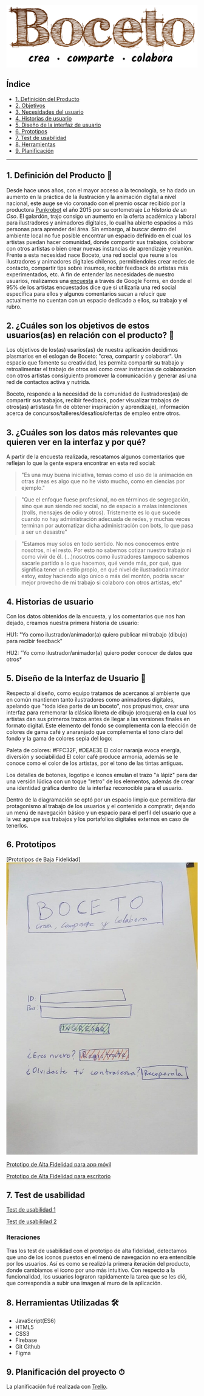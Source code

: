 
![img Prototipo](./src/components/images/logo-boceto.png)

## Índice

* [1. Definición del Producto](#1-Definición-del-producto)
* [2. Objetivos](#2-¿Cuáles-son-los-objetivos-de-estos-usuarios(as)-en-relación-con-el-producto?)
* [3. Necesidades del usuario](#3-¿Cuáles-son-los-datos-más-relevantes-que-quieren-ver-en-la-interfaz-y-por-qué?)
* [4. Historias de usuario](#4-Historias-de-usuario)
* [5. Diseño de la interfaz de usuario](#5-diseño-de-la-interfaz-de-usuario)
* [6. Prototipos](#6-Prototipos)
* [7. Test de usabilidad](#7-Test-de-usabilidad)
* [8. Herramientas](#8-Herramientas-utilizadas)
* [9. Planificación](#9-planificación-del-proyecto)

***

## 1. Definición del Producto 📝

Desde hace unos años, con el mayor acceso a la tecnología, se ha dado un aumento en la práctica de la ilustración y la animación digital a nivel nacional, este auge se vio coronado con el premio oscar recibido por la productora [Punkrobot](http://punkrobot.cl/) el año 2015 por su cortometraje *La Historia de un Oso*. El galardón, trajo consigo un aumento en la oferta académica y laboral para ilustradores y animadores digitales, lo cual ha abierto espacios a más personas para aprender del área. Sin embargo, al buscar dentro del ambiente local no fue posible encontrar un espacio definido en el cual los artistas puedan hacer comunidad, donde compartir sus trabajos, colaborar con otros artistas o bien crear nuevas instancias de aprendizaje y reunión. Frente a esta necesidad nace Boceto, una red social que reune a los ilustradores y animadores digitales chilenos, permitiendoles crear redes de contacto, compartir tips sobre insumos, recibir feedback de artistas más experimentados, etc. 
A fin de entender las necesidades de nuestro usuarios, realizamos una [encuesta](https://docs.google.com/forms/d/1LuH0ZqQb1Tvlx9MY_JcZWW0Gi54LPixvdm5keL2yaYo/edit#responses) a través de Google Forms, en donde el 95% de los artistas encuestados dice que si utilizaría una red social específica para ellos y algunos comentarios sacan a relucir que actualmente no cuentan con un espacio dedicado a ellos, su trabajo y el rubro. 

## 2. ¿Cuáles son los objetivos de estos usuarios(as) en relación con el producto? 🎯

Los objetivos de los(as) usarios(as) de nuestra aplicación decidimos plasmarlos en el eslogan de Boceto: "crea, compartir y colaborar". Un espacio que fomente su creatividad, les permita compartir su trabajo y retroalimentar el trabajo de otros asi como crear instancias de colaboracion con otros artistas consiguiento promover la comunicación y generar así una red de contactos activa y nutrida. 

Boceto, responde a la necesidad de la comunidad de ilustradores(as) de compartir sus trabajos, recibir feedback, poder visualizar trabajos de otros(as) artistas(a fin de obtener inspiración y aprendizaje), información acerca de concursos/talleres/desafíos/ofertas de empleo entre otros. 

## 3. ¿Cuáles son los datos más relevantes que quieren ver en la interfaz y por qué?

A partir de la encuesta realizada, rescatamos algunos comentarios que reflejan lo que la gente espera encontrar en esta red social: 

>   "Es una muy buena iniciativa, temas como el uso de la animación en otras áreas es algo que no he visto mucho, como en ciencias por ejemplo."

> "Que el enfoque fuese profesional, no en términos de segregación, sino que aun siendo red social, no de espacio a malas intenciones (trolls, mensajes de odio y otros). Tristemente es lo que sucede cuando no hay administración adecuada de redes, y muchas veces terminan por automatizar dicha administración con bots, lo que pasa a ser un desastre" 

> "Estamos muy solos en todo sentido. No nos conocemos entre nosotros, ni el resto. Por esto no sabemos cotizar nuestro trabajo ni como vivir de él. (...)nosotros como ilustradores tampoco sabemos sacarle partido a lo que hacemos, qué vende más, por qué, que significa tener un estilo propio, en qué nivel de ilustrador/animador estoy, estoy haciendo algo único o más del montón, podría sacar mejor provecho de mi trabajo si colaboro con otros artistas, etc"


## 4. Historias de usuario

Con los datos obtenidos de la encuesta, y los comentarios que nos han dejado, creamos nuestra primera historia de usuario:

HU1: "Yo como ilustrador/animador(a) quiero publicar mi trabajo (dibujo) para recibir feedback"

HU2: "Yo como ilustrador/animador(a) quiero poder conocer de datos que otros*


## 5. Diseño de la Interfaz de Usuario 🎨

Respecto al diseño, como equipo tratamos de acercanos al ambiente que en común mantienen tanto ilustradores como animadores digitales, apelando que "toda idea  parte de un boceto", nos propusimos, crear una interfaz para rememorar la clásica libreta de dibujo (croquera) en la cual los artistas dan sus primeros trazos antes de llegar a las versiones finales  en formato digital. Este elemento del fondo se complementa con la elección de colores de gama café y anaranjado que complementa el tono claro del fondo y la gama de colores sepia del logo:

Paleta de colores: 
#FFC32F, #DEAE3E
El color naranja evoca energía, diversión y sociabilidad
El color café produce armonía, además se le conoce como el color de los artistas, por el tono de las tintas antiguas.

 Los detalles de botones, logotipo e íconos emulan el trazo "a lápiz" para dar una versión lúdica con un toque "retro" de los elementos, además de crear una identidad gráfica dentro de la interfaz reconocible para el usuario.  

Dentro de la diagramación se optó por un espacio limpio que permitiera dar protagonismo al trabajo de los usuarios y el contenido a compratir, dejando un menú de navegación básico y un espacio para el perfil del usuario que a la vez agrupe sus trabajos y los portafolios digitales externos en caso de tenerlos.

## 6. Prototipos 

[Prototipos de Baja Fidelidad] 
![img Prototipo](./img/ingreso.jpeg)

[Prototipo de Alta Fidelidad para app móvil](https://www.figma.com/file/pFeY0gdNy8pe4n8ntTPW7M/Boceto-app?node-id=0%3A1)

[Prototipo de Alta Fidelidad para escritorio](https://www.figma.com/file/K0EXfq6Ldq3x5qK7Q9CVLy/Boceto-web?node-id=0%3A1)

## 7. Test de usabilidad
[Test de usabilidad 1](https://www.figma.com/file/K0EXfq6Ldq3x5qK7Q9CVLy/Boceto-web?node-id=0%3A1)

[Test de usabilidad 2](https://www.loom.com/share/3e0b4170a656471c98312044b4c8b1e8)

### Iteraciones
Tras los test de usabilidad con el prototipo de alta fidelidad, detectamos que uno de los íconos puestos en el menú de navegación no era entendible por los usuarios. Así es como se realizó la primera iteración del producto, donde cambiamos el ícono por uno más intuitivo.
Con respecto a la funcionalidad, los usuarios lograron rapidamente la tarea que se les dió, que correspondía a subir una imagen al muro de la aplicación.


## 8. Herramientas Utilizadas 🛠
* JavaScript(ES6)
* HTML5
* CSS3
* Firebase
* Git Github
* Figma


## 9. Planificación del proyecto ⏱

La planificación fué realizada con  [Trello](https://trello.com/b/UNUWeMnj/red-social-fe1).
